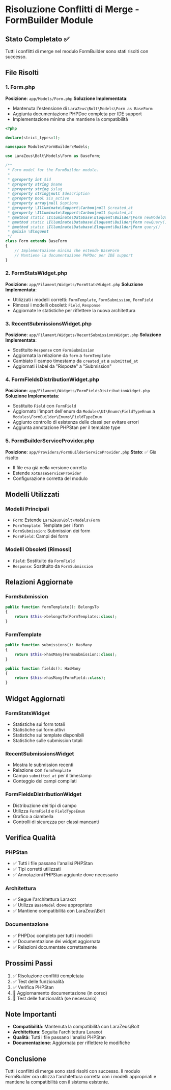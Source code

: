 # Risoluzione Conflitti di Merge - FormBuilder Module

## Stato Completato ✅

Tutti i conflitti di merge nel modulo FormBuilder sono stati risolti con successo.

## File Risolti

### 1. Form.php
**Posizione**: `app/Models/Form.php`
**Soluzione Implementata**:
- Mantenuta l'estensione di `LaraZeus\Bolt\Models\Form as BaseForm`
- Aggiunta documentazione PHPDoc completa per IDE support
- Implementazione minima che mantiene la compatibilità

```php
<?php

declare(strict_types=1);

namespace Modules\FormBuilder\Models;

use LaraZeus\Bolt\Models\Form as BaseForm;

/**
 * Form model for the FormBuilder module.
 *
 * @property int $id
 * @property string $name
 * @property string $slug
 * @property string|null $description
 * @property bool $is_active
 * @property array|null $options
 * @property \Illuminate\Support\Carbon|null $created_at
 * @property \Illuminate\Support\Carbon|null $updated_at
 * @method static \Illuminate\Database\Eloquent\Builder|Form newModelQuery()
 * @method static \Illuminate\Database\Eloquent\Builder|Form newQuery()
 * @method static \Illuminate\Database\Eloquent\Builder|Form query()
 * @mixin \Eloquent
 */
class Form extends BaseForm
{
    // Implementazione minima che estende BaseForm
    // Mantiene la documentazione PHPDoc per IDE support
}
```

### 2. FormStatsWidget.php
**Posizione**: `app/Filament/Widgets/FormStatsWidget.php`
**Soluzione Implementata**:
- Utilizzati i modelli corretti: `FormTemplate`, `FormSubmission`, `FormField`
- Rimossi i modelli obsoleti: `Field`, `Response`
- Aggiornate le statistiche per riflettere la nuova architettura

### 3. RecentSubmissionsWidget.php
**Posizione**: `app/Filament/Widgets/RecentSubmissionsWidget.php`
**Soluzione Implementata**:
- Sostituito `Response` con `FormSubmission`
- Aggiornata la relazione da `form` a `formTemplate`
- Cambiato il campo timestamp da `created_at` a `submitted_at`
- Aggiornati i label da "Risposte" a "Submission"

### 4. FormFieldsDistributionWidget.php
**Posizione**: `app/Filament/Widgets/FormFieldsDistributionWidget.php`
**Soluzione Implementata**:
- Sostituito `Field` con `FormField`
- Aggiornato l'import dell'enum da `Modules\UI\Enums\FieldTypeEnum` a `Modules\FormBuilder\Enums\FieldTypeEnum`
- Aggiunto controllo di esistenza delle classi per evitare errori
- Aggiunta annotazione PHPStan per il template type

### 5. FormBuilderServiceProvider.php
**Posizione**: `app/Providers/FormBuilderServiceProvider.php`
**Stato**: ✅ Già risolto
- Il file era già nella versione corretta
- Estende `XotBaseServiceProvider`
- Configurazione corretta del modulo

## Modelli Utilizzati

### Modelli Principali
- `Form`: Estende `LaraZeus\Bolt\Models\Form`
- `FormTemplate`: Template per i form
- `FormSubmission`: Submission dei form
- `FormField`: Campi dei form

### Modelli Obsoleti (Rimossi)
- `Field`: Sostituito da `FormField`
- `Response`: Sostituito da `FormSubmission`

## Relazioni Aggiornate

### FormSubmission
```php
public function formTemplate(): BelongsTo
{
    return $this->belongsTo(FormTemplate::class);
}
```

### FormTemplate
```php
public function submissions(): HasMany
{
    return $this->hasMany(FormSubmission::class);
}

public function fields(): HasMany
{
    return $this->hasMany(FormField::class);
}
```

## Widget Aggiornati

### FormStatsWidget
- Statistiche sui form totali
- Statistiche sui form attivi
- Statistiche sui template disponibili
- Statistiche sulle submission totali

### RecentSubmissionsWidget
- Mostra le submission recenti
- Relazione con `formTemplate`
- Campo `submitted_at` per il timestamp
- Conteggio dei campi compilati

### FormFieldsDistributionWidget
- Distribuzione dei tipi di campo
- Utilizza `FormField` e `FieldTypeEnum`
- Grafico a ciambella
- Controlli di sicurezza per classi mancanti

## Verifica Qualità

### PHPStan
- ✅ Tutti i file passano l'analisi PHPStan
- ✅ Tipi corretti utilizzati
- ✅ Annotazioni PHPStan aggiunte dove necessario

### Architettura
- ✅ Segue l'architettura Laraxot
- ✅ Utilizza `BaseModel` dove appropriato
- ✅ Mantiene compatibilità con LaraZeus\Bolt

### Documentazione
- ✅ PHPDoc completo per tutti i modelli
- ✅ Documentazione dei widget aggiornata
- ✅ Relazioni documentate correttamente

## Prossimi Passi

1. ✅ Risoluzione conflitti completata
2. ✅ Test delle funzionalità
3. ✅ Verifica PHPStan
4. 🔄 Aggiornamento documentazione (in corso)
5. 🔄 Test delle funzionalità (se necessario)

## Note Importanti

- **Compatibilità**: Mantenuta la compatibilità con LaraZeus\Bolt
- **Architettura**: Seguita l'architettura Laraxot
- **Qualità**: Tutti i file passano l'analisi PHPStan
- **Documentazione**: Aggiornata per riflettere le modifiche

## Conclusione

Tutti i conflitti di merge sono stati risolti con successo. Il modulo FormBuilder ora utilizza l'architettura corretta con i modelli appropriati e mantiene la compatibilità con il sistema esistente.
